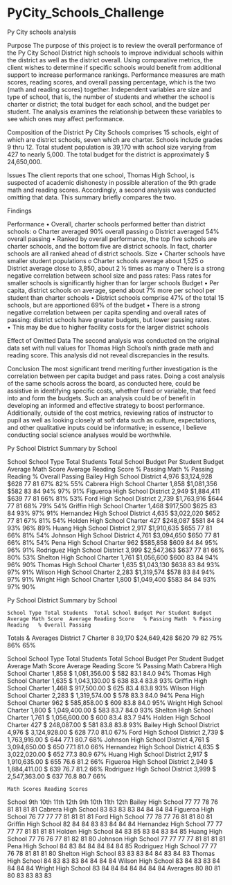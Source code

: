 # PyCity_Schools_Challenge
Py  City schools analysis

Purpose 
The purpose of this project is to review the overall performance of the Py City School District high schools to improve individual schools within the district as well as the district overall.  Using comparative metrics, the client wishes to determine if specific schools would benefit from additional support to increase performance rankings. Performance measures are math scores, reading scores, and overall passing percentage, which is the two (math and reading scores) together. Independent variables are size and type of school, that is, the number of students and whether the school is charter or district; the total budget for each school, and the budget per student. The analysis examines the relationship between these variables to see which ones may affect performance.
 
Composition of the District
Py City Schools comprises 15 schools, eight of which are district schools, seven which are charter.  Schools include grades 9 thru 12. Total student population is 39,170 with school size varying from 427 to nearly 5,000.    The total budget for the district is approximately $ 24,650,000.

Issues
The client reports that one school, Thomas High School, is suspected of academic dishonesty in possible alteration of the 9th grade math and reading scores. Accordingly, a second analysis was conducted omitting that data.  This summary briefly compares the two.

Findings

Performance
•	Overall, charter schools performed better than district schools: 
o	Charter averaged 90% overall passing
o	District averaged 54% overall passing
•	Ranked by overall performance, the top five schools are charter schools, and the bottom five are district schools. In fact, charter schools are all ranked ahead of district schools. 
Size
•	Charter schools have smaller student populations
o	Charter schools average about 1,525
o	District average close to 3,850, about 2 ½ times as many
o	There is a strong negative correlation between school size and pass rates: Pass rates for smaller schools is significantly higher than for larger schools
Budget
•	Per capita, district schools on average, spend about 7% more per school per student than charter schools
•	District schools comprise 47% of the total 15 schools, but are apportioned 69% of the budget
•	There is a strong negative correlation between per capita spending and overall rates of passing: district schools have greater budgets, but lower passing rates.  
•	This may be due to higher facility costs for the larger district schools

Effect of Omitted Data
The second analysis was conducted on the original data set with null values for Thomas High School’s ninth grade math and reading score. This analysis did not reveal discrepancies in the results. 

Conclusion
The most significant trend meriting further investigation is the correlation between per capita budget and pass rates.  Doing a cost analysis of the same schools across the board, as conducted here, could be assistive in identifying specific costs, whether fixed or variable, that feed into and form the budgets. Such an analysis could be of benefit in developing an informed and effective strategy to boost performance.  Additionally, outside of the cost metrics, reviewing ratios of instructor to pupil as well as looking closely at soft data such as culture, expectations, and other qualitative inputs could be informative; in essence, I believe conducting social science analyses would be worthwhile.

Py School District Summary by School 


School	School Type	Total Students	Total School Budget	Per Student Budget	Average Math Score	Average Reading Score	% Passing Math	% Passing Reading	% Overall Passing
Bailey High School	District	       4,976 	$3,124,928 	$628 	77	81	67%	82%	55%
Cabrera High School	Charter	       1,858 	$1,081,356 	$582 	83	84	94%	97%	91%
Figueroa High School	District	       2,949 	$1,884,411 	$639 	77	81	66%	81%	53%
Ford High School	District	       2,739 	$1,763,916 	$644 	77	81	68%	79%	54%
Griffin High School	Charter	       1,468 	$917,500 	$625 	83	84	93%	97%	91%
Hernandez High School	District	       4,635 	$3,022,020 	$652 	77	81	67%	81%	54%
Holden High School	Charter	          427 	$248,087 	$581 	84	84	93%	96%	89%
Huang High School	District	       2,917 	$1,910,635 	$655 	77	81	66%	81%	54%
Johnson High School	District	       4,761 	$3,094,650 	$650 	77	81	66%	81%	54%
Pena High School	Charter	          962 	$585,858 	$609 	84	84	95%	96%	91%
Rodriguez High School	District	       3,999 	$2,547,363 	$637 	77	81	66%	80%	53%
Shelton High School	Charter	       1,761 	$1,056,600 	$600 	83	84	94%	96%	90%
Thomas High School	Charter	       1,635 	$1,043,130 	$638 	83	84	93%	97%	91%
Wilson High School	Charter	       2,283 	$1,319,574 	$578 	83	84	94%	97%	91%
Wright High School	Charter	       1,800 	$1,049,400 	$583 	84	84	93%	97%	90%
 	 	 	 	 	 	 	 	 	 
Py School District Summary by School 

 	School Type	Total Students	Total School Budget	Per Student Budget	Average Math Score	Average Reading Score	% Passing Math	% Passing Reading	% Overall Passing
Totals & Averages	District 7
Charter 8	    39,170 	 $24,649,428 	$620 	79	82	75%	86%	65%

School	School Type	Total Students	Total School Budget	Per Student Budget	Average Math Score	Average Reading Score	% Passing Math
Cabrera High School	Charter	             1,858 	 $      1,081,356.00 	 $        582 	83.1	84.0	94%
Thomas High School	Charter	             1,635 	 $      1,043,130.00 	 $        638 	83.4	83.8	93%
Griffin High School	Charter	             1,468 	 $         917,500.00 	 $        625 	83.4	83.8	93%
Wilson High School	Charter	             2,283 	 $      1,319,574.00 	 $        578 	83.3	84.0	94%
Pena High School	Charter	                 962 	 $         585,858.00 	 $        609 	83.8	84.0	95%
Wright High School	Charter	             1,800 	 $      1,049,400.00 	 $        583 	83.7	84.0	93%
Shelton High School	Charter	             1,761 	 $      1,056,600.00 	 $        600 	83.4	83.7	94%
Holden High School	Charter	                 427 	 $         248,087.00 	 $        581 	83.8	83.8	93%
Bailey High School	District	             4,976 	 $      3,124,928.00 	 $        628 	77.0	81.0	67%
Ford High School	District	             2,739 	 $      1,763,916.00 	 $        644 	77.1	80.7	68%
Johnson High School	District	             4,761 	 $      3,094,650.00 	 $        650 	77.1	81.0	66%
Hernandez High School	District	             4,635 	 $      3,022,020.00 	 $        652 	77.3	80.9	67%
Huang High School	District	             2,917 	 $      1,910,635.00 	 $        655 	76.6	81.2	66%
Figueroa High School	District	             2,949 	 $      1,884,411.00 	 $        639 	76.7	81.2	66%
Rodriguez High School	District	             3,999 	 $      2,547,363.00 	 $        637 	76.8	80.7	66%

 	Math Scores	Reading Scores
School	9th	10th	11th	12th	9th	10th	11th	12th
Bailey High School	77	77	78	76	81	81	81	81
Cabrera High School	83	83	83	83	84	84	84	84
Figueroa High School	76	77	77	77	81	81	81	81
Ford High School	77	78	77	76	81	81	80	81
Griffin High School	82	84	84	83	83	84	84	84
Hernandez High School	77	77	77	77	81	81	81	81
Holden High School	84	83	85	83	84	83	84	85
Huang High School	77	76	76	77	81	82	81	80
Johnson High School	77	77	77	77	81	81	81	81
Pena High School	84	83	84	84	84	84	84	85
Rodriguez High School	77	77	76	78	81	81	81	80
Shelton High School	83	83	83	84	84	83	84	83
Thomas High School	84	83	83	83	84	84	84	84
Wilson High School	83	84	83	83	84	84	84	84
Wright High School	83	84	84	84	84	84	84	84
Averages	80	80	81	80	83	83	83	83


